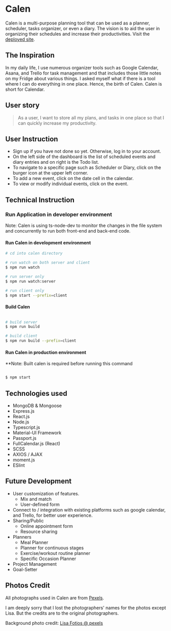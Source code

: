 # Calen

Calen is a multi-purpose planning tool that can be used as a planner, scheduler, tasks organizer, or even a diary. The vision is to aid the user in organizing their schedules and increase their productivities. Visit the [deployed site](https://calen-cw.herokuapp.com).

## The Inspiration

In my daily life, I use numerous organizer tools such as Google Calendar, Asana, and Trello for task management and that includes those little notes on my Fridge about various things. I asked myself what if there is a tool where I can do everything in one place.  Hence, the birth of Calen.  Calen is short for Calendar.

## User story

> As a user, I want to store all my plans, and tasks in one place so that I can quickly increase my productivity.

## User Instruction

* Sign up if you have not done so yet. Otherwise, log in to your account.
* On the left side of the dashboard is the list of scheduled events and diary entries and on right is the Todo list.
* To navigate to a specific page such as Scheduler or Diary, click on the burger icon at the upper left corner.
* To add a new event, click on the date cell in the calendar.
* To view or modify individual events, click on the event.

## Technical Instruction

### Run Application in developer environment

Note: Calen is using ts-node-dev to monitor the changes in the file system and concurrently to run both front-end and back-end code.

#### Run Calen in development environment

```sh
# cd into calen directory

# run watch on both server and client
$ npm run watch

# run server only
$ npm run watch:server

# run client only
$ npm start --prefix=client

```

#### Build Calen

```sh

# build server
$ npm run build

# build client
$ npm run build --prefix=client

```

#### Run Calen in production environment

**Note: Built calen is required before running this command

```sh

$ npm start

```
## Technologies used

* MongoDB & Mongoose
* Express.js
* React.js
* Node.js
* Typescript.js
* Material-UI Framework
* Passport.js
* FullCalendar.js (React)
* SCSS
* AXIOS / AJAX
* moment.js
* ESlint

## Future Development

* User customization of features.
	* Mix and match
	* User-defined form
* Connect to / integration with existing platforms such as google calendar, and Trello, for better user experience.
* Sharing/Public
	* Online appointment form
	* Resource sharing
* Planners
	* Meal Planner
	* Planner for continuous stages
	* Exercise/workout routine planner
	* Specific Occasion Planner
* Project Management
* Goal-Setter



## Photos Credit

All photographs used in Calen are from [Pexels](https://www.pexels.com).

I am deeply sorry that I lost the photographers' names for the photos except Lisa. But the credits are to the original photographers.

Background photo credit: [Lisa Fotios @ pexels](http://www.lisafotiosphotography.co.uk/?ref=pexels)

